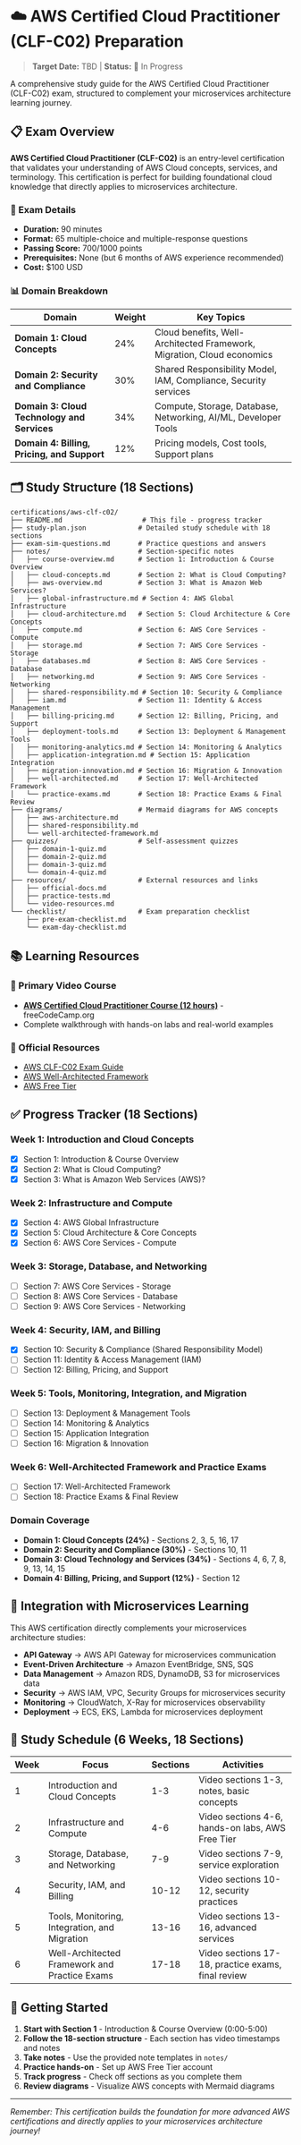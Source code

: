 # ☁️ AWS Certified Cloud Practitioner (CLF-C02) Preparation

> **Target Date:** TBD | **Status:** 🚀 In Progress

A comprehensive study guide for the AWS Certified Cloud Practitioner (CLF-C02) exam, structured to complement your microservices architecture learning journey.

## 📋 Exam Overview

**AWS Certified Cloud Practitioner (CLF-C02)** is an entry-level certification that validates your understanding of AWS Cloud concepts, services, and terminology. This certification is perfect for building foundational cloud knowledge that directly applies to microservices architecture.

### 🎯 Exam Details
- **Duration:** 90 minutes
- **Format:** 65 multiple-choice and multiple-response questions
- **Passing Score:** 700/1000 points
- **Prerequisites:** None (but 6 months of AWS experience recommended)
- **Cost:** $100 USD

### 📊 Domain Breakdown

| Domain | Weight | Key Topics |
|--------|--------|------------|
| **Domain 1: Cloud Concepts** | 24% | Cloud benefits, Well-Architected Framework, Migration, Cloud economics |
| **Domain 2: Security and Compliance** | 30% | Shared Responsibility Model, IAM, Compliance, Security services |
| **Domain 3: Cloud Technology and Services** | 34% | Compute, Storage, Database, Networking, AI/ML, Developer Tools |
| **Domain 4: Billing, Pricing, and Support** | 12% | Pricing models, Cost tools, Support plans |

## 🗂️ Study Structure (18 Sections)

```
certifications/aws-clf-c02/
├── README.md                    # This file - progress tracker
├── study-plan.json             # Detailed study schedule with 18 sections
├── exam-sim-questions.md       # Practice questions and answers
├── notes/                      # Section-specific notes
│   ├── course-overview.md      # Section 1: Introduction & Course Overview
│   ├── cloud-concepts.md       # Section 2: What is Cloud Computing?
│   ├── aws-overview.md         # Section 3: What is Amazon Web Services?
│   ├── global-infrastructure.md # Section 4: AWS Global Infrastructure
│   ├── cloud-architecture.md   # Section 5: Cloud Architecture & Core Concepts
│   ├── compute.md              # Section 6: AWS Core Services - Compute
│   ├── storage.md              # Section 7: AWS Core Services - Storage
│   ├── databases.md            # Section 8: AWS Core Services - Database
│   ├── networking.md           # Section 9: AWS Core Services - Networking
│   ├── shared-responsibility.md # Section 10: Security & Compliance
│   ├── iam.md                  # Section 11: Identity & Access Management
│   ├── billing-pricing.md      # Section 12: Billing, Pricing, and Support
│   ├── deployment-tools.md     # Section 13: Deployment & Management Tools
│   ├── monitoring-analytics.md # Section 14: Monitoring & Analytics
│   ├── application-integration.md # Section 15: Application Integration
│   ├── migration-innovation.md # Section 16: Migration & Innovation
│   ├── well-architected.md     # Section 17: Well-Architected Framework
│   └── practice-exams.md       # Section 18: Practice Exams & Final Review
├── diagrams/                   # Mermaid diagrams for AWS concepts
│   ├── aws-architecture.md
│   ├── shared-responsibility.md
│   └── well-architected-framework.md
├── quizzes/                    # Self-assessment quizzes
│   ├── domain-1-quiz.md
│   ├── domain-2-quiz.md
│   ├── domain-3-quiz.md
│   └── domain-4-quiz.md
├── resources/                  # External resources and links
│   ├── official-docs.md
│   ├── practice-tests.md
│   └── video-resources.md
└── checklist/                  # Exam preparation checklist
    ├── pre-exam-checklist.md
    └── exam-day-checklist.md
```

## 📚 Learning Resources

### 🎥 Primary Video Course
- **[AWS Certified Cloud Practitioner Course (12 hours)](https://www.youtube.com/watch?v=NhDYbskXRgc)** - freeCodeCamp.org
- Complete walkthrough with hands-on labs and real-world examples

### 📖 Official Resources
- [AWS CLF-C02 Exam Guide](https://aws.amazon.com/certification/certified-cloud-practitioner/)
- [AWS Well-Architected Framework](https://aws.amazon.com/architecture/well-architected/)
- [AWS Free Tier](https://aws.amazon.com/free/)

## ✅ Progress Tracker (18 Sections)

### Week 1: Introduction and Cloud Concepts
- [x] Section 1: Introduction & Course Overview
- [x] Section 2: What is Cloud Computing?
- [x] Section 3: What is Amazon Web Services (AWS)?

### Week 2: Infrastructure and Compute
- [x] Section 4: AWS Global Infrastructure
- [x] Section 5: Cloud Architecture & Core Concepts
- [x] Section 6: AWS Core Services - Compute

### Week 3: Storage, Database, and Networking
- [ ] Section 7: AWS Core Services - Storage
- [ ] Section 8: AWS Core Services - Database
- [ ] Section 9: AWS Core Services - Networking

### Week 4: Security, IAM, and Billing
- [x] Section 10: Security & Compliance (Shared Responsibility Model)
- [ ] Section 11: Identity & Access Management (IAM)
- [ ] Section 12: Billing, Pricing, and Support

### Week 5: Tools, Monitoring, Integration, and Migration
- [ ] Section 13: Deployment & Management Tools
- [ ] Section 14: Monitoring & Analytics
- [ ] Section 15: Application Integration
- [ ] Section 16: Migration & Innovation

### Week 6: Well-Architected Framework and Practice Exams
- [ ] Section 17: Well-Architected Framework
- [ ] Section 18: Practice Exams & Final Review

### Domain Coverage
- **Domain 1: Cloud Concepts (24%)** - Sections 2, 3, 5, 16, 17
- **Domain 2: Security and Compliance (30%)** - Sections 10, 11
- **Domain 3: Cloud Technology and Services (34%)** - Sections 4, 6, 7, 8, 9, 13, 14, 15
- **Domain 4: Billing, Pricing, and Support (12%)** - Section 12

## 🔗 Integration with Microservices Learning

This AWS certification directly complements your microservices architecture studies:

- **API Gateway** → AWS API Gateway for microservices communication
- **Event-Driven Architecture** → Amazon EventBridge, SNS, SQS
- **Data Management** → Amazon RDS, DynamoDB, S3 for microservices data
- **Security** → AWS IAM, VPC, Security Groups for microservices security
- **Monitoring** → CloudWatch, X-Ray for microservices observability
- **Deployment** → ECS, EKS, Lambda for microservices deployment

## 🎯 Study Schedule (6 Weeks, 18 Sections)

| Week | Focus | Sections | Activities |
|------|-------|----------|------------|
| 1 | Introduction and Cloud Concepts | 1-3 | Video sections 1-3, notes, basic concepts |
| 2 | Infrastructure and Compute | 4-6 | Video sections 4-6, hands-on labs, AWS Free Tier |
| 3 | Storage, Database, and Networking | 7-9 | Video sections 7-9, service exploration |
| 4 | Security, IAM, and Billing | 10-12 | Video sections 10-12, security practices |
| 5 | Tools, Monitoring, Integration, and Migration | 13-16 | Video sections 13-16, advanced services |
| 6 | Well-Architected Framework and Practice Exams | 17-18 | Video sections 17-18, practice exams, final review |

## 🚀 Getting Started

1. **Start with Section 1** - Introduction & Course Overview (0:00-5:00)
2. **Follow the 18-section structure** - Each section has video timestamps and notes
3. **Take notes** - Use the provided note templates in `notes/`
4. **Practice hands-on** - Set up AWS Free Tier account
5. **Track progress** - Check off sections as you complete them
6. **Review diagrams** - Visualize AWS concepts with Mermaid diagrams

---

*Remember: This certification builds the foundation for more advanced AWS certifications and directly applies to your microservices architecture journey!*
